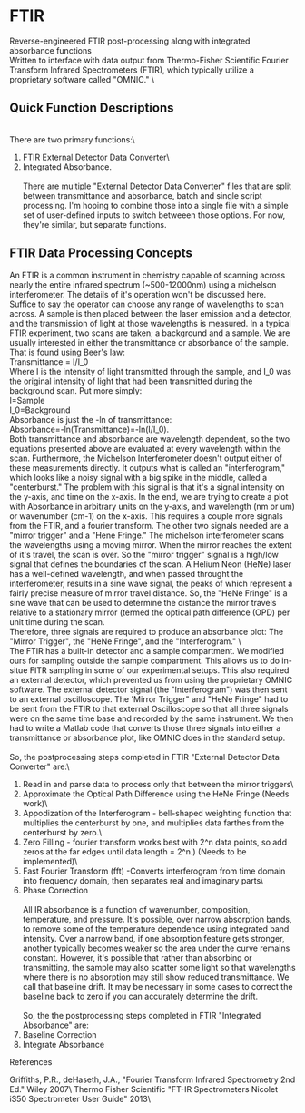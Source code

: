 # FTIR
Reverse-engineered FTIR post-processing along with integrated absorbance functions\
Written to interface with data output from Thermo-Fisher Scientific Fourier Transform Infrared Spectrometers (FTIR), which typically utilize a proprietary software called "OMNIC." \

## Quick Function Descriptions
\
There are two primary functions:\
1) FTIR External Detector Data Converter\
2) Integrated Absorbance.\
\
There are multiple "External Detector Data Converter" files that are split between transmittance and absorbance, batch and single script processing.  I'm hoping to combine those into a single file with
a simple set of user-defined inputs to switch betweeen those options.  For now, they're similar, but separate functions.

## FTIR Data Processing Concepts
An FTIR is a common instrument in chemistry capable of scanning across nearly the entire infrared spectrum (~500-12000nm) using a michelson interferometer.  The details of it's operation won't be discussed here.  
Suffice to say the operator can choose any range of wavelengths to scan across.  A sample is then placed between the laser emission and a detector, and the transmission of light at those wavelengths is measured.
In a typical FTIR experiment, two scans are taken; a background and a sample. We are usually interested in either the transmittance or absorbance of the sample.  That is found using Beer's law:\
Transmittance = I/I_0\
Where I is the intensity of light transmitted through the sample, and I_0 was the original intensity of light that had been transmitted during the background scan. Put more simply:\
I=Sample\
I_0=Background\
Absorbance is just the -ln of transmittance:\
Absorbance=-ln(Transmittance)=-ln(I/I_0).\
Both transmittance and absorbance are wavelength dependent, so the two equations presented above are evaluated at every wavelength within the scan. Furthermore, the Michelson Interferometer doesn't output
either of these measurements directly.  It outputs what is called an "interferogram," which looks like a noisy signal with a big spike in the middle, called a "centerburst."  The problem with this signal is
that it's a signal intensity on the y-axis, and time on the x-axis. In the end, we are trying to create a plot with Absorbance in arbitrary units on the y-axis, and wavelength (nm or um) or wavenumber (cm-1) 
on the x-axis. This requires a couple more signals from the FTIR, and a fourier transform.  The other two signals needed are a "mirror trigger" and a "Hene Fringe."  The michelson interferometer scans the wavelengths 
using a moving mirror.  When the mirror reaches the extent of it's travel, the scan is over.  So the "mirror trigger" signal is a high/low signal that defines the boundaries of the scan.  A Helium Neon (HeNe) laser 
has a well-defined wavelength, and when passed throught the interferometer, results in a sine wave signal, the peaks of which represent a fairly precise measure of mirror travel distance.  So, the "HeNe Fringe" is a
sine wave that can be used to determine the distance the mirror travels relative to a stationary mirror (termed the optical path difference (OPD) per unit time during the scan.  
Therefore, three signals are required to produce an absorbance plot:  The "Mirror Trigger", the "HeNe Fringe", and
the "Interferogram." \ 
\
The FTIR has a built-in detector and a sample compartment.  We modified ours for sampling outside the sample compartment.  This allows us to do in-situe FITR sampling in some of our experimental setups. This also required an external
detector, which prevented us from using the proprietary OMNIC software.  The external detector signal (the "Interferogram") was then sent to an external oscilloscope. The 'Mirror Trigger" and "HeNe Fringe" had to be sent from the FTIR 
to that external Oscilloscope so that all three signals were on the same time base and recorded by the same instrument.  We then had to write a Matlab code that converts those three signals into either a transmittance or absorbance
plot, like OMNIC does in the standard setup.\
\
So, the postprocessing steps completed in FTIR "External Detector Data Converter" are:\
1) Read in and parse data to process only that between the mirror triggers\
2) Approximate the Optical Path Difference using the HeNe Fringe (Needs work)\
3) Appodization of the Interferogram  - bell-shaped weighting function that multiplies the centerburst by one, and multiplies data farthes from the centerburst by zero.\
4) Zero Filling - fourier transform works best with 2^n data points, so add zeros at the far edges until data length = 2^n.) (Needs to be implemented)\
5) Fast Fourier Transform (fft) -Converts interferogram from time domain into frequency domain, then separates real and imaginary parts\
6) Phase Correction\
\
All IR absorbance is a function of wavenumber, composition, temperature, and pressure.  It's possible, over narrow absorption bands, to remove some of the temperature dependence using integrated band intensity. Over a narrow band,
if one absorption feature gets stronger, another typically becomes weaker so the area under the curve remains constant. However, it's possible that rather than absorbing or transmitting, the sample may also scatter some light so that
wavelengths where there is no absorption may still show reduced transmittance. We call that baseline drift.  It may be necessary in some cases to correct the baseline back to zero if you can accurately determine the drift.\
\
So, the the postprocessing steps completed in FTIR "Integrated Absorbance" are:
1) Baseline Correction
2) Integrate Absorbance

References

Griffiths, P.R., deHaseth, J.A., "Fourier Transform Infrared Spectrometry 2nd Ed." Wiley 2007\\
Thermo Fisher Scientific "FT-IR Spectrometers Nicolet iS50 Spectrometer User Guide" 2013\\
   



